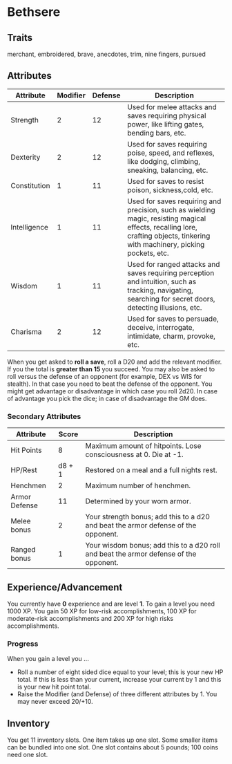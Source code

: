 # Bethsere

## Traits

merchant, embroidered, brave, anecdotes, trim, nine fingers, pursued

## Attributes

| Attribute    | Modifier | Defense | Description                                                                                                                                                                  |
| ------------ | -------- | ------- | ---------------------------------------------------------------------------------------------------------------------------------------------------------------------------- |
| Strength     | 2        | 12      | Used for melee attacks and saves requiring physical power, like lifting gates, bending bars, etc.                                                                            |
| Dexterity    | 2        | 12      | Used for saves requiring poise, speed, and reflexes, like dodging, climbing, sneaking, balancing, etc.                                                                       |
| Constitution | 1        | 11      | Used for saves to resist poison, sickness,cold, etc.                                                                                                                         |
| Intelligence | 1        | 11      | Used for saves requiring and precision, such as wielding magic, resisting magical effects, recalling lore, crafting objects, tinkering with machinery, picking pockets, etc. |
| Wisdom       | 1        | 11      | Used for ranged attacks and saves requiring perception and intuition, such as tracking, navigating, searching for secret doors, detecting illusions, etc.                    |
| Charisma     | 2        | 12      | Used for saves to persuade, deceive, interrogate, intimidate, charm, provoke, etc.                                                                                           |

When you get asked to **roll a save**, roll a D20 and add the relevant modifier. If you the total is **greater than 15** you succeed. You may also be asked to roll versus the defense of an opponent (for example, DEX vs WIS for stealth). In that case you need to beat the defense of the opponent. You might get advantage or disadvantage in which case you roll 2d20. In case of advantage you pick the dice; in case of disadvantage the GM does.

### Secondary Attributes

| Attribute     | Score  | Description                                                                           |
| ------------- | ------ | ------------------------------------------------------------------------------------- |
| Hit Points    | 8      | Maximum amount of hitpoints. Lose consciousness at 0. Die at -1.                      |
| HP/Rest       | d8 + 1 | Restored on a meal and a full nights rest.                                            |
| Henchmen      | 2      | Maximum number of henchmen.                                                           |
| Armor Defense | 11     | Determined by your worn armor.                                                        |
| Melee bonus   | 2      | Your strength bonus; add this to a d20 and beat the armor defense of the opponent.    |
| Ranged bonus  | 1      | Your wisdom bonus; add this to a d20 roll and beat the armor defense of the opponent. |

## Experience/Advancement

You currently have **0** experience and are level **1**. To gain a level you need 1000 XP. You gain 50 XP for low-risk accomplishments, 100 XP for moderate-risk accomplishments and 200 XP for high risks accomplishments. 

### Progress

When you gain a level you ...

* Roll a number of eight sided dice equal to your level; this is your new HP total. If this is less than your current, increase your current by 1 and this is your new hit point total.
* Raise the Modifier (and Defense) of three different attributes by 1. You may never exceed 20/+10.

## Inventory

You get 11 inventory slots. One item takes up one slot. Some smaller items can be bundled into one slot. One slot contains about 5 pounds; 100 coins need one slot.

